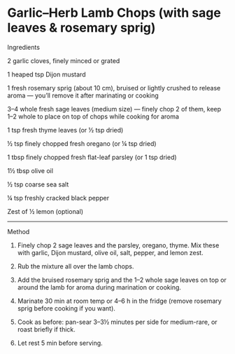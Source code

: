 # Garlic–Herb Lamb Chops (with sage leaves & rosemary sprig)

Ingredients

2 garlic cloves, finely minced or grated

1 heaped tsp Dijon mustard

1 fresh rosemary sprig (about 10 cm), bruised or lightly crushed to release aroma — you’ll remove it after marinating or cooking

3–4 whole fresh sage leaves (medium size) — finely chop 2 of them, keep 1–2 whole to place on top of chops while cooking for aroma

1 tsp fresh thyme leaves (or ½ tsp dried)

½ tsp finely chopped fresh oregano (or ¼ tsp dried)

1 tbsp finely chopped fresh flat-leaf parsley (or 1 tsp dried)

1½ tbsp olive oil

½ tsp coarse sea salt

¼ tsp freshly cracked black pepper

Zest of ½ lemon (optional)



---

Method

1. Finely chop 2 sage leaves and the parsley, oregano, thyme. Mix these with garlic, Dijon mustard, olive oil, salt, pepper, and lemon zest.


2. Rub the mixture all over the lamb chops.


3. Add the bruised rosemary sprig and the 1–2 whole sage leaves on top or around the lamb for aroma during marination or cooking.


4. Marinate 30 min at room temp or 4–6 h in the fridge (remove rosemary sprig before cooking if you want).


5. Cook as before: pan-sear 3–3½ minutes per side for medium-rare, or roast briefly if thick.


6. Let rest 5 min before serving.
